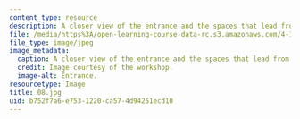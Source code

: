 ```yaml
---
content_type: resource
description: A closer view of the entrance and the spaces that lead from it.
file: /media/https%3A/open-learning-course-data-rc.s3.amazonaws.com/4-170-ecuador-workshop-fall-2006/b752f7a6e7531220ca574d94251ecd10_08.jpg
file_type: image/jpeg
image_metadata:
  caption: A closer view of the entrance and the spaces that lead from it.
  credit: Image courtesy of the workshop.
  image-alt: Entrance.
resourcetype: Image
title: 08.jpg
uid: b752f7a6-e753-1220-ca57-4d94251ecd10
---
```

